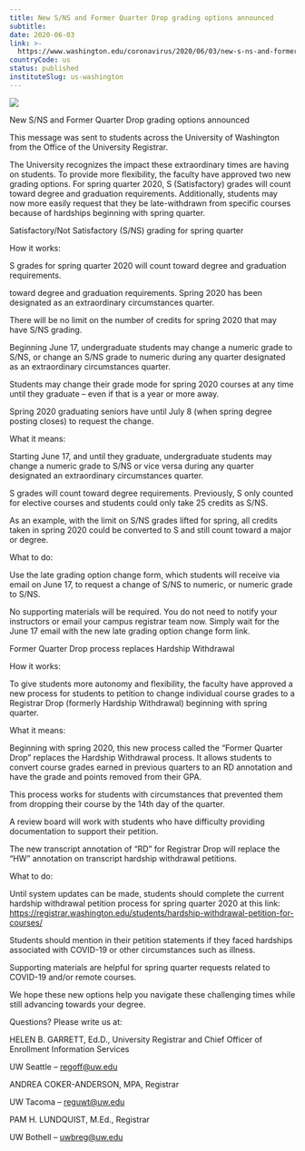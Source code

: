 ```yaml
---
title: New S/NS and Former Quarter Drop grading options announced
subtitle: 
date: 2020-06-03
link: >-
  https://www.washington.edu/coronavirus/2020/06/03/new-s-ns-and-former-quarter-drop-grading-options-announced/
countryCode: us
status: published
instituteSlug: us-washington
---
```

![](http://s3-us-west-2.amazonaws.com/uw-s3-cdn/wp-content/uploads/sites/10/2019/06/21094817/Univ-of-Washington_Memorial-Way.jpg)

New S/NS and Former Quarter Drop grading options announced

This message was sent to students across the University of Washington from the Office of the University Registrar.



The University recognizes the impact these extraordinary times are having on students. To provide more flexibility, the faculty have approved two new grading options. For spring quarter 2020, S (Satisfactory) grades will count toward degree and graduation requirements. Additionally, students may now more easily request that they be late-withdrawn from specific courses because of hardships beginning with spring quarter.

Satisfactory/Not Satisfactory (S/NS) grading for spring quarter

How it works:

S grades for spring quarter 2020 will count toward degree and graduation requirements.

toward degree and graduation requirements. Spring 2020 has been designated as an extraordinary circumstances quarter.

There will be no limit on the number of credits for spring 2020 that may have S/NS grading.

Beginning June 17, undergraduate students may change a numeric grade to S/NS, or change an S/NS grade to numeric during any quarter designated as an extraordinary circumstances quarter.

Students may change their grade mode for spring 2020 courses at any time until they graduate – even if that is a year or more away.

Spring 2020 graduating seniors have until July 8 (when spring degree posting closes) to request the change.

What it means:

Starting June 17, and until they graduate, undergraduate students may change a numeric grade to S/NS or vice versa during any quarter designated an extraordinary circumstances quarter.

S grades will count toward degree requirements. Previously, S only counted for elective courses and students could only take 25 credits as S/NS.

As an example, with the limit on S/NS grades lifted for spring, all credits taken in spring 2020 could be converted to S and still count toward a major or degree.

What to do:

Use the late grading option change form, which students will receive via email on June 17, to request a change of S/NS to numeric, or numeric grade to S/NS.

No supporting materials will be required. You do not need to notify your instructors or email your campus registrar team now. Simply wait for the June 17 email with the new late grading option change form link.

Former Quarter Drop process replaces Hardship Withdrawal

How it works:

To give students more autonomy and flexibility, the faculty have approved a new process for students to petition to change individual course grades to a Registrar Drop (formerly Hardship Withdrawal) beginning with spring quarter.

What it means:

Beginning with spring 2020, this new process called the “Former Quarter Drop” replaces the Hardship Withdrawal process. It allows students to convert course grades earned in previous quarters to an RD annotation and have the grade and points removed from their GPA.

This process works for students with circumstances that prevented them from dropping their course by the 14th day of the quarter.

A review board will work with students who have difficulty providing documentation to support their petition.

The new transcript annotation of “RD” for Registrar Drop will replace the “HW” annotation on transcript hardship withdrawal petitions.

What to do:

Until system updates can be made, students should complete the current hardship withdrawal petition process for spring quarter 2020 at this link: https://registrar.washington.edu/students/hardship-withdrawal-petition-for-courses/

Students should mention in their petition statements if they faced hardships associated with COVID-19 or other circumstances such as illness.

Supporting materials are helpful for spring quarter requests related to COVID-19 and/or remote courses.

We hope these new options help you navigate these challenging times while still advancing towards your degree.

Questions? Please write us at:

HELEN B. GARRETT, Ed.D., University Registrar and Chief Officer of Enrollment Information Services

UW Seattle – regoff@uw.edu

ANDREA COKER-ANDERSON, MPA, Registrar

UW Tacoma – reguwt@uw.edu

PAM H. LUNDQUIST, M.Ed., Registrar

UW Bothell – uwbreg@uw.edu